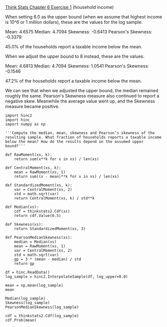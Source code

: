 [Think Stats Chapter 6 Exercise 1](http://greenteapress.com/thinkstats2/html/thinkstats2007.html#toc60) (household income)

When setting 6.0 as the upper bound (when we assume that highest income is 10^6 or 1 million dollars), these are the values for the log sample:

Mean: 4.6575
Median: 4.7094
Skewness: -0.6413
Pearson's Skewness: -0.3379

45.0% of the households report a taxable income below the mean. 

When we adjust the upper bound to 8 instead, these are the values:

Mean: 4.6813
Median: 4.7094
Skewness: 1.0541
Pearson's Skewness: -0.1546

47.2% of the households report a taxable income below the mean. 

We can see that when we adjusted the upper bound, the median remained roughly the same. Pearson's Skewness measure also continued to report a negative skew. Meanwhile the average value went up, and the Skewness measure became positive. 

```
import hinc2
import hinc
import numpy as np

'''Compute the median, mean, skewness and Pearson’s skewness of the resulting sample. What fraction of households reports a taxable income below the mean? How do the results depend on the assumed upper bound?'''

def RawMoment(xs, k):
    return sum(x**k for x in xs) / len(xs)

def CentralMoment(xs, k):
    mean = RawMoment(xs, 1)
    return sum((x - mean)**k for x in xs) / len(xs)

def StandardizedMoment(xs, k):
    var = CentralMoment(xs, 2)
    std = math.sqrt(var)
    return CentralMoment(xs, k) / std**k

def Median(xs):
    cdf = thinkstats2.Cdf(xs)
    return cdf.Value(0.5)

def Skewness(xs):
    return StandardizedMoment(xs, 3)

def PearsonMedianSkewness(xs):
    median = Median(xs)
    mean = RawMoment(xs, 1)
    var = CentralMoment(xs, 2)
    std = math.sqrt(var)
    gp = 3 * (mean - median) / std
    return gp

df = hinc.ReadData()
log_sample = hinc2.InterpolateSample(df, log_upper=8.0)
  
mean = np.mean(log_sample)
mean

Median(log_sample)
Skewness(log_sample)
PearsonMedianSkewness(log_sample)

cdf = thinkstats2.Cdf(log_sample)
cdf.Prob(mean)

```
